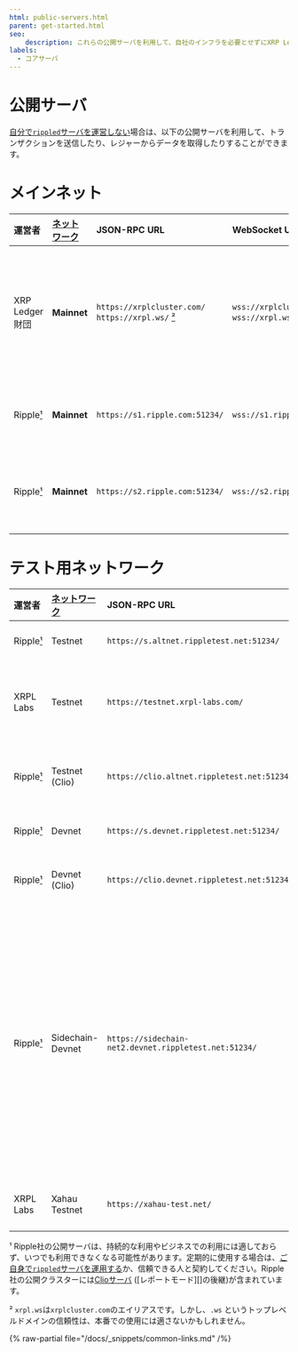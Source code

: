 ```yaml
---
html: public-servers.html
parent: get-started.html
seo:
    description: これらの公開サーバを利用して、自社のインフラを必要とせずにXRP Ledgerにアクセスします。
labels:
  - コアサーバ
---
```

# 公開サーバ

[自分で`rippled`サーバを運営しない](../infrastructure/installation/index.md)場合は、以下の公開サーバを利用して、トランザクションを送信したり、レジャーからデータを取得したりすることができます。

# メインネット

| 運営者          | [ネットワーク][] | JSON-RPC URL | WebSocket URL | 備考                 |
|:----------------|:-----------------|:-------------|:--------------|:---------------------|
| XRP Ledger 財団 | **Mainnet**      | `https://xrplcluster.com/` <br> `https://xrpl.ws/` [²][] | `wss://xrplcluster.com/` <br>  `wss://xrpl.ws/` [²][] | CORSをサポートする全履歴サーバクラスター |
| Ripple[¹][]     | **Mainnet**      | `https://s1.ripple.com:51234/` | `wss://s1.ripple.com/` | 汎用サーバクラスター |
| Ripple[¹][]     | **Mainnet**      | `https://s2.ripple.com:51234/` | `wss://s2.ripple.com/` | [全履歴サーバ](../concepts/networks-and-servers/ledger-history.md#すべての履歴) クラスター |

# テスト用ネットワーク
| 運営者         | [ネットワーク][] | JSON-RPC URL | WebSocket URL | 備考                 |
|:---------------|:-----------------|:-------------|:--------------|:---------------------|
| Ripple[¹][]    | Testnet          | `https://s.altnet.rippletest.net:51234/` | `wss://s.altnet.rippletest.net:51233/` | Testnet 公開サーバ |
| XRPL Labs      | Testnet          | `https://testnet.xrpl-labs.com/` | `wss://testnet.xrpl-labs.com/` | CORSをサポートする Testnet 公開サーバ |
| Ripple[¹][]    | Testnet (Clio)   | `https://clio.altnet.rippletest.net:51234/` | `wss://clio.altnet.rippletest.net:51233/` | Clioを使用したTestnet公開サーバ |
| Ripple[¹][]    | Devnet           | `https://s.devnet.rippletest.net:51234/` | `wss://s.devnet.rippletest.net:51233/` | Devnet 公開サーバ |
| Ripple[¹][]    | Devnet (Clio)    | `https://clio.devnet.rippletest.net:51234/` | `wss://clio.devnet.rippletest.net:51233/` | Clioを使用したDevnet公開サーバ |
| Ripple[¹][]    | Sidechain-Devnet | `https://sidechain-net2.devnet.rippletest.net:51234/` | `wss://sidechain-net2.devnet.rippletest.net:51233/` | クロスチェーンブリッジ機能をテストするためのサイドチェーンDevnet。Devnetはロックチェーンとして機能し、このサイドチェーンは発行チェーンとして機能します。 |
| XRPL Labs      | Xahau Testnet     | `https://xahau-test.net/` | `wss://xahau-test.net/` | [Hooksが有効](https://hooks.xrpl.org/)なXahau Testnet |

[ネットワーク]: ../concepts/networks-and-servers/parallel-networks.md
[¹]: #footnote-1
[²]: #footnote-2

<a id="footnote-1"></a>¹ Ripple社の公開サーバは、持続的な利用やビジネスでの利用には適しておらず、いつでも利用できなくなる可能性があります。定期的に使用する場合は、[ご自身で`rippled`サーバを運用する](../concepts/networks-and-servers/index.md)か、信頼できる人と契約してください。Ripple社の公開クラスターには[Clioサーバ](../concepts/networks-and-servers/the-clio-server.md) ([レポートモード][]の後継)が含まれています。

<a id="footnote-2"></a>² `xrpl.ws`は`xrplcluster.com`のエイリアスです。しかし、`.ws` というトップレベルドメインの信頼性は、本番での使用には適さないかもしれません。

{% raw-partial file="/docs/_snippets/common-links.md" /%}
